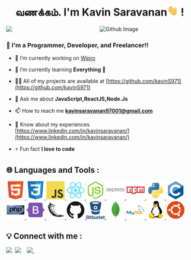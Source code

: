 <h1 align="center"> வணக்கம். I'm Kavin Saravanan<img src="https://raw.githubusercontent.com/ABSphreak/ABSphreak/master/gifs/Hi.gif" width="30px"> ! </h1>
<!-- <img src="https://user-images.githubusercontent.com/54361799/108709847-4409a300-7539-11eb-8481-274ec80833a1.png" style='margin-right:"1200px";margin-left:250px;'/> -->
<img src="https://raw.githubusercontent.com/halfrost/halfrost/master/icons/header_.png"/>





<img width="50%" align="right" alt="Github Image" src="https://raw.githubusercontent.com/onimur/.github/master/.resources/git-header.svg" />

<h3> 🧑 I'm a Programmer, Developer, and Freelancer!!</h3>

- 🔭 I’m currently working on [Wipro]()

- 🌱 I’m currently learning **Everything 🤣**

- 👨‍💻 All of my projects are available at [https://github.com/kavinS971](https://github.com/kavinS971)

- 💬 Ask me about **JavaScript,ReactJS,Node.Js**

- 📫 How to reach me **kavinsaravanan97001@gmail.com**

- 📄 Know about my experiences [https://www.linkedin.com/in/kavinsaravanan/](https://www.linkedin.com/in/kavinsaravanan/)

- ⚡ Fun fact **I love to code**

## 🌐 Languages and Tools :
<p align="left">
    <a href="https://devdocs.io/html/" target="_blank"> 
        <code><img src="https://raw.githubusercontent.com/devicons/devicon/2809b567852a4648062a2d3e7c1c531367458c0b/icons/html5/html5-original.svg" alt="html" width="50" height="50"/></code> 
    </a>
    <a href="https://devdocs.io/css/" target="_blank"> 
        <code><img src="https://raw.githubusercontent.com/devicons/devicon/2809b567852a4648062a2d3e7c1c531367458c0b/icons/css3/css3-original.svg" alt="css" width="50" height="50"/></code> 
    </a>
    <a href="https://www.javascript.com/" target="_blank"> 
        <code><img src="https://raw.githubusercontent.com/devicons/devicon/2809b567852a4648062a2d3e7c1c531367458c0b/icons/javascript/javascript-original.svg" alt="JavaScript" width="50" height="50"/></code> 
    </a> 
    <a href="https://reactjs.org/" target="_blank"> 
        <code><img src="https://raw.githubusercontent.com/devicons/devicon/2809b567852a4648062a2d3e7c1c531367458c0b/icons/react/react-original.svg" alt="ReactJS" width="50" height="50"/></code> 
    </a> 
        <a href="https://nodejs.org/" target="_blank"> 
        <code><img src="https://raw.githubusercontent.com/devicons/devicon/2809b567852a4648062a2d3e7c1c531367458c0b/icons/nodejs/nodejs-original.svg" alt="NodeJS" width="50" height="50"/></code> 
    </a> 
        <a href="https://www.npmjs.com/package/express" target="_blank"> 
        <code><img src="https://raw.githubusercontent.com/devicons/devicon/2809b567852a4648062a2d3e7c1c531367458c0b/icons/express/express-original-wordmark.svg" alt="Express JS" width="50" height="50"/></code> 
    </a> 
        <a href="https://www.npmjs.com/" target="_blank"> 
        <code><img src="https://raw.githubusercontent.com/devicons/devicon/2809b567852a4648062a2d3e7c1c531367458c0b/icons/npm/npm-original-wordmark.svg" alt="NPM" width="50" height="50"/></code> 
    </a>    
    <a href="https://www.python.org/" target="_blank"> 
        <code><img src="https://raw.githubusercontent.com/devicons/devicon/2809b567852a4648062a2d3e7c1c531367458c0b/icons/python/python-original.svg" alt="python" width="50" height="50"/></code> 
    </a> 
    <a href="https://devdocs.io/c/" target="_blank"> 
        <code><img src="https://raw.githubusercontent.com/devicons/devicon/2809b567852a4648062a2d3e7c1c531367458c0b/icons/c/c-original.svg" alt="c" width="50" height="50"/></code> 
    </a> 
    <a href="https://www.php.net/" target="_blank"> 
        <code><img src="https://raw.githubusercontent.com/devicons/devicon/2809b567852a4648062a2d3e7c1c531367458c0b/icons/php/php-original.svg" alt="PHP" width="50" height="50"/></code> 
    </a> 
    <a href="https://getbootstrap.com/" target="_blank"> 
        <code><img src="https://raw.githubusercontent.com/devicons/devicon/2809b567852a4648062a2d3e7c1c531367458c0b/icons/bootstrap/bootstrap-plain.svg" alt="bootsrap" width="50" height="50"/></code> 
    </a>   
    <a href="https://flask.palletsprojects.com/en/1.1.x/" target="_blank"> 
        <code><img src="https://raw.githubusercontent.com/devicons/devicon/2809b567852a4648062a2d3e7c1c531367458c0b/icons/flask/flask-original.svg" alt="flask" width="50" height="50"/></code> 
    </a>
    <a href="https://github.com/" target="_blank"> 
        <code><img src="https://raw.githubusercontent.com/devicons/devicon/2809b567852a4648062a2d3e7c1c531367458c0b/icons/github/github-original.svg" alt="github" width="50" height="50"/></code> 
    </a> 
    <a href="https://bitbucket.org/" target="_blank"> 
        <code><img src="https://raw.githubusercontent.com/devicons/devicon/2809b567852a4648062a2d3e7c1c531367458c0b/icons/bitbucket/bitbucket-original-wordmark.svg" alt="BitBucket" width="50" height="50"/></code> 
    </a>  
    <a href="https://www.mongodb.com/" target="_blank"> 
        <code><img src="https://raw.githubusercontent.com/devicons/devicon/2809b567852a4648062a2d3e7c1c531367458c0b/icons/mongodb/mongodb-original.svg" alt="mongodb" width="50" height="50"/></code> 
    </a>  
    <a href="https://www.mysql.com/" target="_blank"> 
        <code><img src="https://raw.githubusercontent.com/devicons/devicon/2809b567852a4648062a2d3e7c1c531367458c0b/icons/mysql/mysql-original-wordmark.svg" alt="mysql" width="50" height="50"/></code> 
    </a> 
     <a href="https://www.linux.org/" target="_blank"> 
        <code><img src="https://raw.githubusercontent.com/devicons/devicon/2809b567852a4648062a2d3e7c1c531367458c0b/icons/linux/linux-original.svg" alt="linux" width="50" height="50"/></code> 
            </a>
    <a href="https://ubuntu.com/" target="_blank"> 
        <code><img src="https://raw.githubusercontent.com/devicons/devicon/2809b567852a4648062a2d3e7c1c531367458c0b/icons/ubuntu/ubuntu-plain.svg" alt="ubuntu" width="50" height="50"/></code> 
    </a>
</p>
  
            
## 💡 Connect with me :
<p align="left"> 
<a href="https://twitter.com/KavinSaravanan6" target="blank"><img src="https://img.shields.io/twitter/follow/KavinSaravanan6?label=KavinSaravanan6&logo=Twitter&style=for-the-badge" /></a>&nbsp
<a href="https://www.linkedin.com/in/kavinsaravanan/"><img src="https://img.shields.io/badge/-kavinsaravanan-0077B5?style=for-the-badge&logo=Linkedin&logoColor=white"/></a>&nbsp
&nbsp
   <a href="mailto:kavinsaravanan97001@gmail.com">
    <img src="https://img.shields.io/badge/-Gmail-c14438?style=for-the-badge&logo=Gmail&logoColor=white&link=mailto:kavinsaravanan97001@gmail.com" />
  </a>&nbsp
  <a href="https://github.com/kavinS971" target="_blank"><img src="https://img.shields.io/website?label=kavin saravanan | Portfolio&style=for-the-badge&up_color=9FEF00&url=https%3A%2F%2Fharikanani.github.io" alt="" /></a>
</p>



